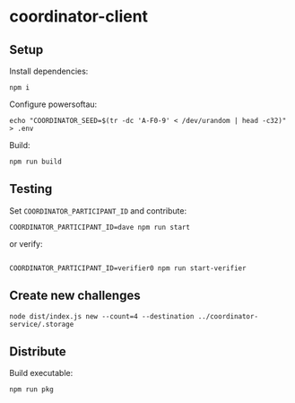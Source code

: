 # coordinator-client

## Setup

Install dependencies:

```
npm i
```

Configure powersoftau:

```
echo "COORDINATOR_SEED=$(tr -dc 'A-F0-9' < /dev/urandom | head -c32)" > .env
```

Build:

```
npm run build
```

## Testing

Set `COORDINATOR_PARTICIPANT_ID` and contribute:


```
COORDINATOR_PARTICIPANT_ID=dave npm run start
```

or verify:

```

COORDINATOR_PARTICIPANT_ID=verifier0 npm run start-verifier
```

## Create new challenges

```
node dist/index.js new --count=4 --destination ../coordinator-service/.storage
```

## Distribute

Build executable:

```
npm run pkg

```
